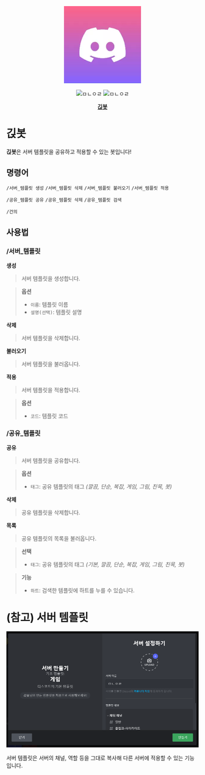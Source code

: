 <p align="center">
    <img src="images/1.PNG" width="40%" height="30%" title="긵봇" alt="ㅁㄴㅇㄹ">
</p>

<p align="center">
    <img src="https://api.koreanbots.dev/widget/bots/servers/878586364763967519.svg" title="서버 수" alt="ㅁㄴㅇㄹ">
    <img src="https://api.koreanbots.dev/widget/bots/votes/878586364763967519.svg" title="하트 수" alt="ㅁㄴㅇㄹ">
</p>

<p align="center">
    <a href="https://c11.kr/discordbot_ginzb" target="_blank" title="초대하기">
        <b>긵봇</b>
    </a>
</p>


# 긵봇

**긵봇**은 서버 템플릿을 공유하고 적용할 수 있는 봇입니다!


## 명령어

`/서버_템플릿 생성` `/서버_템플릿 삭제` `/서버_템플릿 불러오기` `/서버_템플릿 적용`

`/공유_템플릿 공유` `/공유_템플릿 삭제` `/공유_템플릿 검색`

`/건의`


## 사용법

### /서버_템플릿


**생성**

> 서버 템플릿을 생성합니다.

> **옵션**
> - `이름`: 템플릿 이름
> - `설명(선택)`: 템플릿 설명


**삭제**

> 서버 템플릿을 삭제합니다.


**불러오기**

> 서버 템플릿을 불러옵니다.


**적용**

> 서버 템플릿을 적용합니다.

> **옵션**
> - `코드`: 템플릿 코드


### /공유_템플릿


**공유**

> 서버 템플릿을 공유합니다.

> **옵션**
> - `태그`: 공유 템플릿의 태그 _(깔끔, 단순, 복잡, 게임, 그림, 친목, 봇)_


**삭제**

> 공유 템플릿을 삭제합니다.


**목록**

> 공유 템플릿의 목록을 불러옵니다.

> **선택**
> - `태그`: 공유 템플릿의 태그 _(기본, 깔끔, 단순, 복잡, 게임, 그림, 친목, 봇)_

> **기능**
> - `하트`: 검색한 템플릿에 하트를 누를 수 있습니다.



# (참고) 서버 템플릿

![3](images/3.PNG)

서버 템플릿은 서버의 채널, 역할 등을 그대로 복사해 다른 서버에 적용할 수 있는 기능입니다.



